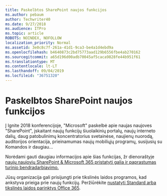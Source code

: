 ```yaml
---
title: Paskelbtos SharePoint naujos funkcijos
ms.author: pebaum
author: Techwriter40
ms.date: 9/27/2018
ms.audience: ITPro
ms.topic: article
ROBOTS: NOINDEX, NOFOLLOW
localization_priority: Normal
ms.assetid: 3e0c8c7f-261a-41d1-9ca3-be4a1d4ebd9a
ms.openlocfilehash: b4640873c2bd75773aad129b6556fbe4ab270162
ms.sourcegitcommit: a65d196d00adb70045af5caca9828fe44b951f61
ms.translationtype: MT
ms.contentlocale: lt-LT
ms.lasthandoff: 09/04/2019
ms.locfileid: "36751320"
---
```

# <a name="sharepoint-new-features-announced"></a>Paskelbtos SharePoint naujos funkcijos

Į Ignite 2018 konferencijoje, "Microsoft" paskelbė apie naujas naujoves "SharePoint", įskaitant naujų funkcijų šiuolaikinių portalų, naujų interneto dalių, daug patobulinimų koncentratorius svetainėse, naujienų nuorodą, auditorijos orientacija, prieinamumas naujų mobiliųjų programų, susijusių su Komandos ir daugiau...
  
Norėdami gauti daugiau informacijos apie šias funkcijas, žr dienoraštyje [naujų naujovių SharePoint &amp; Microsoft 365 pristatyti galia ir paprastumas turinio bendradarbiavimo.](https://go.microsoft.com/fwlink/?linkid=2026502)
  
Jūsų organizacija gali prisijungti prie tikslinės laidos programos, kad ankstyva prieiga prie naujų funkcijų. Peržiūrėkite [nustatyti Standard arba tikslinės laidos parinktys Office 365](https://docs.microsoft.com/office365/admin/manage/release-options-in-office-365).
